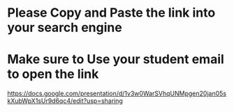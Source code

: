 # Please Copy and Paste the link into your search engine
# Make sure to Use your student email to open the link

https://docs.google.com/presentation/d/1v3w0WarSVhqUNMpgen20jan05skXubWpX1sUr9d6qc4/edit?usp=sharing

